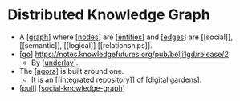 # Distributed Knowledge Graph

- A [[graph]] where [[nodes]] are [[entities]] and [[edges]] are [[social]], [[semantic]], [[logical]] [[relationships]].
- [[go]] https://notes.knowledgefutures.org/pub/belji1gd/release/2
  - By [[underlay]].
- The [[agora]] is built around one. 
  - It is an [[integrated repository]] of [[digital gardens]].
- [[pull]] [[social-knowledge-graph]]

[//begin]: # "Autogenerated link references for markdown compatibility"
[graph]: graph "Graph"
[nodes]: nodes "Nodes"
[entities]: entities "Entities"
[edges]: edges "Edges"
[go]: go "Go"
[underlay]: underlay "Underlay"
[agora]: agora "Agora"
[digital gardens]: digital-gardens "Digital Gardens"
[pull]: pull "Pull"
[social-knowledge-graph]: social-knowledge-graph "Social Knowledge Graph"
[//end]: # "Autogenerated link references"